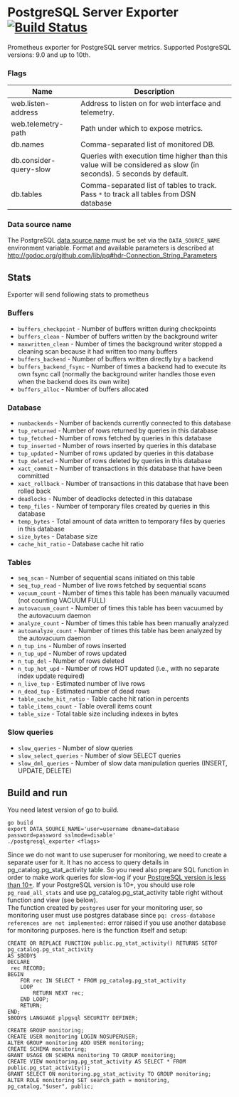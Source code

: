 # PostgreSQL Server Exporter [![Build Status](https://travis-ci.org/mc2soft/postgresql_exporter.svg)](https://travis-ci.org/mc2soft/postgresql_exporter)

Prometheus exporter for PostgreSQL server metrics. Supported PostgreSQL versions: 9.0 and up to 10th.


### Flags

Name                    | Description
------------------------|------------
web.listen-address      | Address to listen on for web interface and telemetry.
web.telemetry-path      | Path under which to expose metrics.
db.names                | Comma-separated list of monitored DB.
db.consider-query-slow  | Queries with execution time higher than this value will be considered as slow (in seconds). 5 seconds by default.
db.tables               | Comma-separated list of tables to track. Pass `*` to track all tables from DSN database


### Data source name

The PostgreSQL [data source name](http://en.wikipedia.org/wiki/Data_source_name)
must be set via the `DATA_SOURCE_NAME` environment variable.
Format and available parameters is described at http://godoc.org/github.com/lib/pq#hdr-Connection_String_Parameters

## Stats

Exporter will send following stats to prometheus

### Buffers

* `buffers_checkpoint`    - Number of buffers written during checkpoints
* `buffers_clean`         - Number of buffers written by the background writer
* `maxwritten_clean`      - Number of times the background writer stopped a cleaning scan because it had written too many buffers
* `buffers_backend`       - Number of buffers written directly by a backend
* `buffers_backend_fsync` - Number of times a backend had to execute its own fsync call (normally the background writer handles those even when the backend does its own write)
* `buffers_alloc`         - Number of buffers allocated

### Database

* `numbackends`     - Number of backends currently connected to this database
* `tup_returned`    - Number of rows returned by queries in this database
* `tup_fetched`     - Number of rows fetched by queries in this database
* `tup_inserted`    - Number of rows inserted by queries in this database
* `tup_updated`     - Number of rows updated by queries in this database
* `tup_deleted`     - Number of rows deleted by queries in this database
* `xact_commit`     - Number of transactions in this database that have been committed
* `xact_rollback`   - Number of transactions in this database that have been rolled back
* `deadlocks`       - Number of deadlocks detected in this database
* `temp_files`      - Number of temporary files created by queries in this database
* `temp_bytes`      - Total amount of data written to temporary files by queries in this database
* `size_bytes`      - Database size
* `cache_hit_ratio` - Database cache hit ratio

### Tables

* `seq_scan`              - Number of sequential scans initiated on this table
* `seq_tup_read`          - Number of live rows fetched by sequential scans
* `vacuum_count`          - Number of times this table has been manually vacuumed (not counting VACUUM FULL)
* `autovacuum_count`      - Number of times this table has been vacuumed by the autovacuum daemon
* `analyze_count`         - Number of times this table has been manually analyzed
* `autoanalyze_count`     - Number of times this table has been analyzed by the autovacuum daemon
* `n_tup_ins`             - Number of rows inserted
* `n_tup_upd`             - Number of rows updated
* `n_tup_del`             - Number of rows deleted
* `n_tup_hot_upd`         - Number of rows HOT updated (i.e., with no separate index update required)
* `n_live_tup`            - Estimated number of live rows
* `n_dead_tup`            - Estimated number of dead rows
* `table_cache_hit_ratio` - Table cache hit ration in percents
* `table_items_count`     - Table overall items count
* `table_size`            - Total table size including indexes in bytes

### Slow queries

* `slow_queries`        - Number of slow queries
* `slow_select_queries` - Number of slow SELECT queries
* `slow_dml_queries`    - Number of slow data manipulation queries (INSERT, UPDATE, DELETE)


## Build and run

You need latest version of go to build.

    go build
    export DATA_SOURCE_NAME='user=username dbname=database password=password sslmode=disable'
    ./postgresql_exporter <flags>


Since we do not want to use superuser for monitoring, we need to create a separate user for it. 
It has no access to query details in pg_catalog.pg_stat_activity table. 
So you need also prepare SQL function in order to make work queries for slow-log if your [PostgreSQL version is less than 10+](https://www.postgresql.org/docs/10/static/default-roles.html). 
If your PostgreSQL version is 10+, you should use role `pg_read_all_stats` and use pg_catalog.pg_stat_activity table right without function and view (see below).     
The function created by `postgres` user for your monitoring user, so monitoring user must use postgres database since `pq: cross-database references are not implemented:` error raised if you use another database for monitoring purposes. 
here is the function itself and setup: 
```
CREATE OR REPLACE FUNCTION public.pg_stat_activity() RETURNS SETOF pg_catalog.pg_stat_activity
AS $BODY$
DECLARE
 rec RECORD;
BEGIN
    FOR rec IN SELECT * FROM pg_catalog.pg_stat_activity
    LOOP
        RETURN NEXT rec;
    END LOOP;
    RETURN;
END;
$BODY$ LANGUAGE plpgsql SECURITY DEFINER;

CREATE GROUP monitoring;
CREATE USER monitoring LOGIN NOSUPERUSER;
ALTER GROUP monitoring ADD USER monitoring;
CREATE SCHEMA monitoring;
GRANT USAGE ON SCHEMA monitoring TO GROUP monitoring;
CREATE VIEW monitoring.pg_stat_activity AS SELECT * FROM public.pg_stat_activity();
GRANT SELECT ON monitoring.pg_stat_activity TO GROUP monitoring;
ALTER ROLE monitoring SET search_path = monitoring, pg_catalog,"$user", public;
